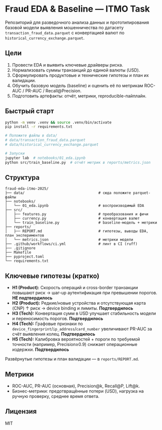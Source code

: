 # Fraud EDA & Baseline — ITMO Task

Репозиторий для разведочного анализа данных и прототипирования базовой модели выявления мошенничества по датасету `transaction_fraud_data.parquet` с конвертацией валют по `historical_currency_exchange.parquet`.

## Цели
1. Провести EDA и выявить ключевые драйверы риска.
2. Нормализовать суммы транзакций до единой валюты (USD).
3. Сформулировать продуктовые и технические гипотезы и план их валидации.
4. Обучить базовую модель (baseline) и оценить её по метрикам ROC-AUC / PR-AUC / Recall@Precision.
5. Подготовить артефакты: отчёт, метрики, reproducible-пайплайн.

## Быстрый старт
```bash
python -m venv .venv && source .venv/bin/activate
pip install -r requirements.txt

# Положите файлы в data/
# data/transaction_fraud_data.parquet
# data/historical_currency_exchange.parquet

# Запуски
jupyter lab  # notebooks/01_eda.ipynb
python src/train_baseline.py  # отчёт метрик в reports/metrics.json
```

## Структура
```
fraud-eda-itmo-2025/
├── data/                                  # сюда положите parquet-файлы
├── notebooks/
│   └── 01_eda.ipynb                       # воспроизводимый EDA
├── src/
│   ├── features.py                        # преобразования и фичи
│   ├── currency.py                        # конвертация валют
│   └── train_baseline.py                  # baseline-модель + метрики
├── reports/
│   ├── REPORT.md                          # гипотезы, выводы EDA, план экспериментов
│   └── metrics.json                       # метрики модели
├── .github/workflows/ci.yml               # линт в CI (ruff)
├── .gitignore
├── Makefile
├── pyproject.toml
└── requirements.txt
```

## Ключевые гипотезы (кратко)
- **H1 (Product):** Скорость операций и cross-border транзакции повышают риск → шаг-up аутентификация при превышении порогов. **НЕ подтвердилось**
- **H2 (Product):** Редкие/новые устройства и отсутствующая карта (CNP) ↑ риск → device binding и лимиты. **Подтвердилось**
- **H3 (Tech):** Конвертация сумм в USD улучшает стабильность модели и переносимость порогов. **Подтвердилось**
- **H4 (Tech):** Графовые признаки по `device_fingerprint`/`ip_address`/`card_number` увеличивают PR-AUC за счёт выявления колец. **Подтвердилось**
- **H5 (Tech):** Калибровка вероятностей + пороги по требуемой точности (например, Precision≥0.9) снижает операционные издержки. **Подтвердилось**


Развёрнутые гипотезы и план валидации — в `reports/REPORT.md`.

## Метрики
- ROC-AUC, PR-AUC (основная), Precision@k, Recall@P, Lift@k.
- Бизнес-метрики: предотвращённые потери (USD), нагрузка на ручную проверку, среднее время ответа.

## Лицензия
MIT
